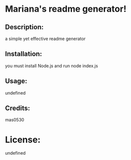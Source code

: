# Mariana's readme generator!
## Description:
a simple yet effective readme generator
## Installation:
you must install Node.js and run node index.js
## Usage:
undefined
## Credits:
mas0530
# License: 
undefined
      